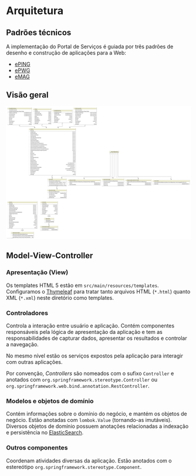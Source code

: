 # Arquitetura

## Padrões técnicos

A implementação do Portal de Serviços é guiada por três padrões de desenho e construção de aplicações para a Web:

* [ePING]
* [ePWG]
* [eMAG]

[ePING]:http://www.governoeletronico.gov.br/acoes-e-projetos/e-ping-padroes-de-interoperabilidade
[ePWG]:http://www.governoeletronico.gov.br/acoes-e-projetos/padroes-brasil-e-gov
[eMAG]:http://www.governoeletronico.gov.br/acoes-e-projetos/e-MAG

## Visão geral

[![Visão geral da arquitetura - diagrama de classes](./classes.svg)](./classes.svg)

## Model-View-Controller

### Apresentação (View)

Os templates HTML 5 estão em `src/main/resources/templates`. Configuramos o [Thymeleaf] para tratar tanto arquivos HTML (`*.html`) quanto XML (`*.xml`) neste diretório como templates.

### Controladores

Controla a interação entre usuário e aplicação. Contém componentes responsáveis pela lógica de apresentação da aplicação e tem as responsabilidades de capturar dados, apresentar os resultados e controlar a navegação.

No mesmo nível estão os serviços expostos pela aplicação para interagir com outras aplicações.

Por convenção, _Controllers_ são nomeados com o sufixo `Controller` e anotados com `org.springframework.stereotype.Controller` ou `org.springframework.web.bind.annotation.RestController`.

### Modelos e objetos de domínio

Contém informações sobre o domínio do negócio, e mantém os objetos de negócio. Estão anotadas com `lombok.Value` (tornando-as imutáveis). Diversos objetos de domínio possuem anotações relacionadas a indexação e persistência no [ElasticSearch].

### Outros componentes

Coordenam atividades diversas da aplicação. Estão anotados com o estereótipo `org.springframework.stereotype.Component`.

[Thymeleaf]:http://www.thymeleaf.org
[ElasticSearch]:https://www.elastic.co/products/elasticsearch
